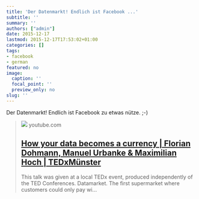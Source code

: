 ```yaml
---
title: 'Der Datenmarkt! Endlich ist Facebook ...'
subtitle: ''
summary: ''
authors: ["admin"]
date: 2015-12-17
lastmod: 2015-12-17T17:53:02+01:00
categories: []
tags:
- facebook
- german
featured: no
image:
  caption: ''
  focal_point: ''
  preview_only: no
slug: ''
---
```

Der Datenmarkt! Endlich ist Facebook zu etwas nütze. ;-)
> [![](https://i.ytimg.com/vi/EoTMnY-47Lw/maxresdefault.jpg)](https://www.youtube.com/watch?v=EoTMnY-47Lw)
> youtube.com
> ## [How your data becomes a currency | Florian Dohmann, Manuel Urbanke & Maximilian Hoch | TEDxMünster](https://www.youtube.com/watch?v=EoTMnY-47Lw)
>
>This talk was given at a local TEDx event, produced independently of the TED Conferences. Datamarket. The first supermarket where customers could only pay wi...


